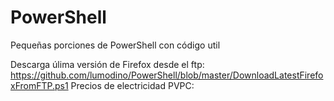 # PowerShell
Pequeñas porciones de PowerShell con código util

Descarga úlima versión de Firefox desde el ftp: https://github.com/lumodino/PowerShell/blob/master/DownloadLatestFirefoxFromFTP.ps1
Precios de electricidad PVPC: 
